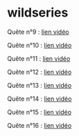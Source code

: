 # wildseries

Quête n°9 : [lien vidéo](https://www.loom.com/share/c71eb0ee204c4275b24e654f4640f98e)

Quête n°10 : [lien vidéo](https://www.loom.com/share/666426d2c6b24057a86b09804d01ac3a)

Quête n°11 : [lien vidéo](https://www.loom.com/share/adc653df5502422ab2249f49de0fb856)

Quête n°12 : [lien vidéo](https://www.loom.com/share/6a7a3ecd77de4f02a0c79b6d2a1144f8)

Quête n°13 : [lien vidéo](https://www.loom.com/share/1a89e47bc727496399eaace8efedc256)

Quête n°14 : [lien vidéo](https://www.loom.com/share/664b6835e8c64c438f62e93f1e211366)

Quête n°15 : [lien vidéo](https://www.loom.com/share/282e2be956214f46a4df5acbff14f546)

Quête n°16 : [lien vidéo](https://www.loom.com/share/6f4721eea3e24a5ca4b89f5dd0b7610c)
